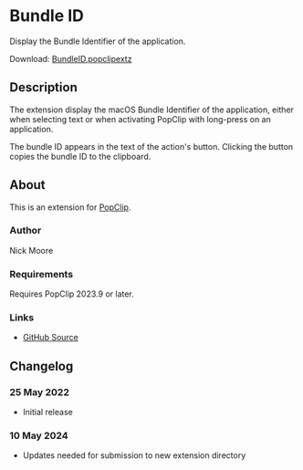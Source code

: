 # Bundle ID

Display the Bundle Identifier of the application.

Download: [BundleID.popclipextz](https://github.com/pilotmoon/PopClip-Extensions/raw/master/extensions/BundleID.popclipextz)

## Description

The extension display the macOS Bundle Identifier of the application, either when selecting text or when activating PopClip with long-press on an application.

The bundle ID appears in the text of the action's button. Clicking the button copies the bundle ID to the clipboard.

## About

This is an extension for [PopClip](https://pilotmoon.com/popclip/).

### Author

Nick Moore

### Requirements

Requires PopClip 2023.9 or later.

### Links

<!-- * [Forum Topic](#) -->
* [GitHub Source](https://github.com/pilotmoon/PopClip-Extensions/tree/master/source/BundleID.popclipext)
  
## Changelog

### 25 May 2022

* Initial release

### 10 May 2024

* Updates needed for submission to new extension directory
